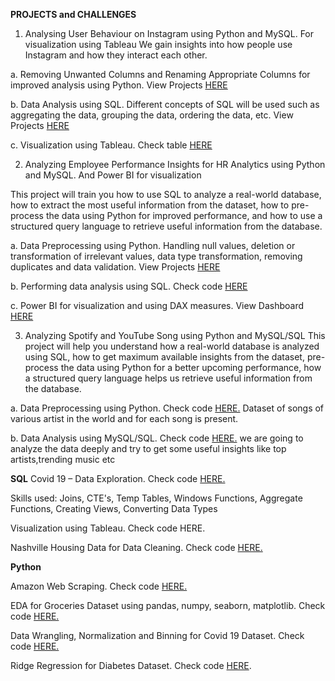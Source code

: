 **PROJECTS and CHALLENGES**
1.	Analysing User Behaviour on Instagram using Python and MySQL. For visualization using Tableau
We gain insights into how people use Instagram and how they interact each other.

  a.	Removing Unwanted Columns and Renaming Appropriate Columns for improved analysis using Python. View Projects [HERE](https://github.com/zl-as/portfolioproject/blob/main/Analyzing%20User%20Behavior%20on%20Instagram%20-%20Data%20Cleaning.ipynb)

  b. Data Analysis using SQL. Different concepts of SQL will be used such as aggregating the data, grouping the data, ordering the data, etc. View Projects [HERE](https://github.com/zl-as/portfolioproject/blob/main/analyzing%20Instgram%20users%20behavior.sql)

  c.	Visualization using Tableau. Check table [HERE](https://public.tableau.com/app/profile/liezl.sales)


2.	Analyzing Employee Performance Insights for HR Analytics using Python and MySQL. And Power BI for visualization
   
This project will train you how to use SQL to analyze a real-world database, how to extract the most useful information from the dataset, how to pre-process the data using Python for improved performance, and how to use a structured query language to retrieve useful information from the database.

   a.	Data Preprocessing using Python.  Handling null values, deletion or transformation of irrelevant values, data type transformation, removing duplicates and data        validation. View Projects [HERE](https://github.com/zl-as/portfolioproject/blob/main/HR%20DataAnalytics_Data_Cleaning.ipynb)

   b.	Performing data analysis using SQL. Check code [HERE](https://github.com/zl-as/portfolioproject/blob/main/HRData_Analytics.sql)

   c.	Power BI for visualization and using DAX measures. View Dashboard [HERE](https://github.com/zl-as/portfolioproject/blob/main/HR_DASHBOARD.pdf)

3.	Analyzing Spotify and YouTube Song using Python and MySQL/SQL
  This project will help you understand how a real-world database is analyzed using SQL, how to get maximum available insights from the dataset, pre-process the data using    Python for a better upcoming performance, how a structured query language helps us retrieve useful information from the database.

   a.	Data Preprocessing using Python. Check code [HERE.](https://github.com/zl-as/portfolioproject/blob/main/Analyzing%20Spotify%20and%20YouTube%20Songs%20Using%20Python%20%26%20MySQL.ipynb)
      Dataset of songs of various artist in the world and for each song is present.

   b.	Data Analysis using MySQL/SQL. Check code [HERE.](https://github.com/zl-as/portfolioproject/blob/main/spotifyandyoutube_analytics.sql)
   we are going to analyze the data deeply and try to get some useful insights like top artists,trending music etc

**SQL**
Covid 19 – Data Exploration. Check code [HERE.](https://github.com/zl-as/portfolioproject/blob/main/Covid-19_Data%20Exploration.sql)

Skills used: Joins, CTE's, Temp Tables, Windows Functions, Aggregate Functions, Creating Views, Converting Data Types

Visualization using Tableau. Check code HERE.



Nashville Housing Data for Data Cleaning. Check code [HERE.](https://github.com/zl-as/portfolioproject/blob/main/NashVille_Housing_Data_Cleaning.sql)

**Python**

Amazon Web Scraping. Check code [HERE.](https://github.com/zl-as/portfolioproject/blob/main/Amazon%20Web%20Scraping.ipynb)

EDA for Groceries Dataset using pandas, numpy, seaborn, matplotlib. Check code [HERE.](https://github.com/zl-as/portfolioproject/blob/main/EDA_Groceries_Dataset.ipynb)

Data Wrangling, Normalization and Binning for Covid 19 Dataset. Check code [HERE.](https://github.com/zl-as/portfolioproject/blob/main/Data%20Wrangling%2C%20Normalization%20and%20Binning%20for%20Covid%2019%20.ipynb)

Ridge Regression for Diabetes Dataset. Check code [HERE]().







